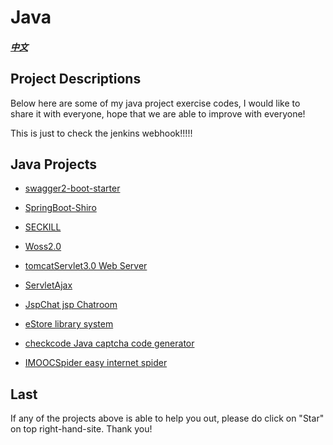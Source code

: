 # Java

##### [中文](README_ZH.md)

## Project Descriptions

Below here are some of my java project exercise codes, I would like to share it with everyone, hope that we are able to improve with everyone!

This is just to check the jenkins webhook!!!!!

## Java Projects

* [swagger2-boot-starter](https://github.com/HelloWorld521/swagger2-boot-starter)

* [SpringBoot-Shiro](./springboot-shiro/)

* [SECKILL](./seckill/)

* [Woss2.0 ](./woss/)

* [tomcatServlet3.0 Web Server](./tomcatServer3.0/)

* [ServletAjax ](./ServletAjax/)

* [JspChat jsp Chatroom](./JspChat/)

* [eStore library system](./estore/)

* [checkcode Java captcha code generator](./checkcode/)

* [IMOOCSpider easy internet spider](./IMOOCSpider/)

## Last

If any of the projects above is able to help you out, please do click on "Star" on top right-hand-site. Thank you!
